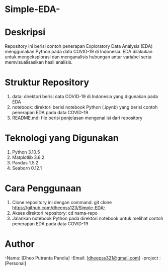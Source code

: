 # Simple-EDA-
# Deskripsi
Repository ini berisi contoh penerapan Exploratory Data Analysis (EDA) menggunakan Python pada data COVID-19 di Indonesia. EDA dilakukan untuk mengeksplorasi dan menganalisis hubungan antar variabel serta memvisualisasikan hasil analisis.

# Struktur Repository
1. data: direktori berisi data COVID-19 di Indonesia yang digunakan pada EDA
2. notebook: direktori berisi notebook Python (.ipynb) yang berisi contoh penerapan EDA pada data COVID-19
3. README.md: file berisi penjelasan mengenai isi dari repository
# Teknologi yang Digunakan
1. Python 3.10.5
2. Matplotlib 3.6.2
3. Pandas 1.5.2
4. Seaborn 0.12.1
# Cara Penggunaan
1. Clone repository ini dengan command: git clone https://github.com/dheepss123/Simple-EDA-
2. Akses direktori repository: cd nama-repo
3. Jalankan notebook Python pada direktori notebook untuk melihat contoh penerapan EDA pada data COVID-19
# Author
-Nama: [Dheo Putranta Pandia]
-Email: [dheepss321@gmail.com]
-project : [Personal]
